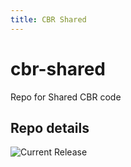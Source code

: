 ```yaml
---
title: CBR Shared
---
```


# cbr-shared
Repo for Shared CBR code


## Repo details

![Current Release](https://img.shields.io/badge/release-v0.2.10-blue)

